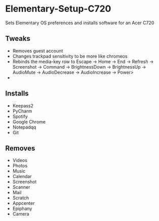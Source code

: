 # Elementary-Setup-C720
Sets Elementary OS preferences and installs software for an Acer C720

## Tweaks
* Removes guest account
* Changes trackpad sensitivity to be more like chromeos
* Rebinds the media-key row to Escape -> Home -> End -> Refresh -> Screenshot -> Command -> BrightnessDown -> BrightnessUp -> AudioMute -> AudioDecrease -> AudioIncrease -> Power>
* <i class="icon-folder-open"></i>
## Installs
* Keepass2
* PyCharm
* Spotify
* Google Chrome
* Notepadqq
* Git

## Removes
* Videos
* Photos
* Music
* Calendar
* Screenshot
* Scanner
* Mail
* Scratch
* Appcenter
* Epiphany
* Camera